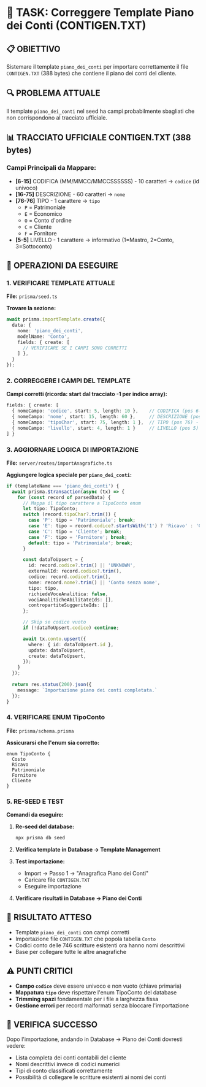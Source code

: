# 🎯 TASK: Correggere Template Piano dei Conti (CONTIGEN.TXT)

## 📋 OBIETTIVO
Sistemare il template `piano_dei_conti` per importare correttamente il file `CONTIGEN.TXT` (388 bytes) che contiene il piano dei conti del cliente.

## 🔍 PROBLEMA ATTUALE
Il template `piano_dei_conti` nel seed ha campi probabilmente sbagliati che non corrispondono al tracciato ufficiale.

## 📊 TRACCIATO UFFICIALE CONTIGEN.TXT (388 bytes)

### Campi Principali da Mappare:
- **[6-15]** CODIFICA (MM/MMCC/MMCCSSSSSS) - 10 caratteri → `codice` (id univoco)
- **[16-75]** DESCRIZIONE - 60 caratteri → `nome` 
- **[76-76]** TIPO - 1 carattere → `tipo`
  - `P` = Patrimoniale
  - `E` = Economico  
  - `O` = Conto d'ordine
  - `C` = Cliente
  - `F` = Fornitore
- **[5-5]** LIVELLO - 1 carattere → informativo (1=Mastro, 2=Conto, 3=Sottoconto)

## 🔧 OPERAZIONI DA ESEGUIRE

### 1. VERIFICARE TEMPLATE ATTUALE
**File:** `prisma/seed.ts`

**Trovare la sezione:**
```typescript
await prisma.importTemplate.create({
  data: {
    nome: 'piano_dei_conti',
    modelName: 'Conto',
    fields: { create: [ 
      // VERIFICARE SE I CAMPI SONO CORRETTI
    ] },
  }
});
```

### 2. CORREGGERE I CAMPI DEL TEMPLATE
**Campi corretti (ricorda: start dal tracciato -1 per indice array):**

```typescript
fields: { create: [
  { nomeCampo: 'codice', start: 5, length: 10 },    // CODIFICA (pos 6-15)
  { nomeCampo: 'nome', start: 15, length: 60 },     // DESCRIZIONE (pos 16-75)  
  { nomeCampo: 'tipoChar', start: 75, length: 1 },  // TIPO (pos 76) - campo temporaneo
  { nomeCampo: 'livello', start: 4, length: 1 }     // LIVELLO (pos 5) - informativo
] }
```

### 3. AGGIORNARE LOGICA DI IMPORTAZIONE
**File:** `server/routes/importAnagrafiche.ts`

**Aggiungere logica speciale per `piano_dei_conti`:**

```typescript
if (templateName === 'piano_dei_conti') {
  await prisma.$transaction(async (tx) => {
    for (const record of parsedData) {
      // Mappa il tipo carattere a TipoConto enum
      let tipo: TipoConto;
      switch (record.tipoChar?.trim()) {
        case 'P': tipo = 'Patrimoniale'; break;
        case 'E': tipo = record.codice?.startsWith('1') ? 'Ricavo' : 'Costo'; break;
        case 'C': tipo = 'Cliente'; break;
        case 'F': tipo = 'Fornitore'; break;
        default: tipo = 'Patrimoniale'; break;
      }

      const dataToUpsert = {
        id: record.codice?.trim() || 'UNKNOWN',
        externalId: record.codice?.trim(),
        codice: record.codice?.trim(),
        nome: record.nome?.trim() || 'Conto senza nome',
        tipo: tipo,
        richiedeVoceAnalitica: false,
        vociAnaliticheAbilitateIds: [],
        contropartiteSuggeriteIds: []
      };

      // Skip se codice vuoto
      if (!dataToUpsert.codice) continue;

      await tx.conto.upsert({
        where: { id: dataToUpsert.id },
        update: dataToUpsert,
        create: dataToUpsert,
      });
    }
  });
  
  return res.status(200).json({ 
    message: `Importazione piano dei conti completata.` 
  });
}
```

### 4. VERIFICARE ENUM TipoConto
**File:** `prisma/schema.prisma`

**Assicurarsi che l'enum sia corretto:**
```prisma
enum TipoConto {
  Costo
  Ricavo
  Patrimoniale
  Fornitore
  Cliente
}
```

### 5. RE-SEED E TEST
**Comandi da eseguire:**

1. **Re-seed del database:**
   ```bash
   npx prisma db seed
   ```

2. **Verifica template in Database → Template Management**

3. **Test importazione:**
   - Import → Passo 1 → "Anagrafica Piano dei Conti"
   - Caricare file `CONTIGEN.TXT`
   - Eseguire importazione

4. **Verificare risultati in Database → Piano dei Conti**

## 🎯 RISULTATO ATTESO
- Template `piano_dei_conti` con campi corretti
- Importazione file `CONTIGEN.TXT` che popola tabella `Conto`
- Codici conto delle 746 scritture esistenti ora hanno nomi descrittivi
- Base per collegare tutte le altre anagrafiche

## ⚠️ PUNTI CRITICI
- **Campo `codice`** deve essere univoco e non vuoto (chiave primaria)
- **Mappatura `tipo`** deve rispettare l'enum TipoConto del database  
- **Trimming spazi** fondamentale per i file a larghezza fissa
- **Gestione errori** per record malformati senza bloccare l'importazione

## 🧪 VERIFICA SUCCESSO
Dopo l'importazione, andando in Database → Piano dei Conti dovresti vedere:
- Lista completa dei conti contabili del cliente
- Nomi descrittivi invece di codici numerici
- Tipi di conto classificati correttamente
- Possibilità di collegare le scritture esistenti ai nomi dei conti